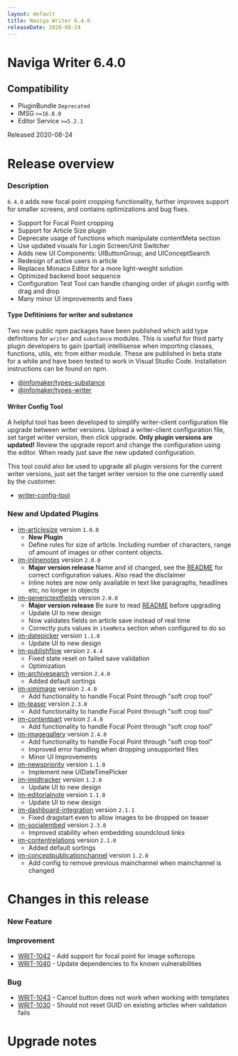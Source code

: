 ```yaml
---
layout: default
title: Naviga Writer 6.4.0
releaseDate: 2020-08-24
---
```

<div class="jumbotron">
    <h1>Naviga Writer 6.4.0</h1>    
    <h2>Compatibility</h2>
    <ul>
        <li>PluginBundle <code>Deprecated</code></li>
        <li>IMSG <code>>=16.8.0</code></li>
        <li>Editor Service <code>>=5.2.1</code></li>
    </ul>
</div>

Released 2020-08-24


# Release overview 

### Description

`6.4.0` adds new focal point cropping functionality, further improves support for smaller screens, and contains optimizations and bug fixes.

* Support for Focal Point cropping
* Support for Article Size plugin
* Deprecate usage of functions which manipulate contentMeta section
* Use updated visuals for Login Screen/Unit Switcher
* Adds new UI Components: UIButtonGroup, and UIConceptSearch
* Redesign of active users in article
* Replaces Monaco Editor for a more light-weight solution
* Optimized backend boot sequence
* Configuration Test Tool can handle changing order of plugin config with drag and drop
* Many minor UI improvements and fixes

#### Type Defitinions for writer and substance

Two new public npm packages have been published which add type definitions for `writer` and `substance` modules. This is useful for third party plugin
developers to gain (partial) intellisense when importing classes, functions, utils, etc from either module. These are published in beta state for a while
and have been tested to work in Visual Studio Code. Installation instructions can be found on npm.

- [@infomaker/types-substance](https://www.npmjs.com/package/@infomaker/types-substance)
- [@infomaker/types-writer](https://www.npmjs.com/package/@infomaker/types-writer)

#### Writer Config Tool

A helpful tool has been developed to simplify writer-client configuration file upgrade between writer versions. Upload a writer-client configuration file,
set target writer version, then click upgrade. **Only plugin versions are updated!** Review the upgrade report and change the configuration using the
editor. When ready just save the new updated configuration. 

This tool could also be used to upgrade all plugin versions for the current writer versions, just set the target writer version to the one currently 
used by the customer.

- [writer-config-tool](http://writer-config-tool.s3-website-eu-west-1.amazonaws.com/)

### New and Updated Plugins

* [im-articlesize](https://plugins.writer.infomaker.io/v1/infomaker/im-articlesize/1.0.0/README.html) version `1.0.0`
    * **New Plugin**
    * Define rules for size of article. Including number of characters, range of amount of images or other content objects.
* [im-inlinenotes](https://plugins.writer.infomaker.io/v1/infomaker/im-inlinenotes/2.0.0/README.html) version `2.0.0`
    * **Major version release** Name and id changed, see the [README](https://plugins.writer.infomaker.io/v1/infomaker/im-inlinenotes/2.0.0/README.html) for correct configuration values. Also read the disclaimer
    * Inline notes are now only available in text like paragraphs, headlines etc, no longer in objects
* [im-generictextfields](https://plugins.writer.infomaker.io/v1/infomaker/im-generictextfields/2.0.0/README.html) version `2.0.0`
    * **Major version release** Be sure to read [README](https://plugins.writer.infomaker.io/v1/infomaker/im-generictextfields/2.0.0/README.html) before upgrading
    * Update UI to new design
    * Now validates fields on article save instead of real time
    * Correctly puts values in `itemMeta` section when configured to do so
* [im-datepicker](https://plugins.writer.infomaker.io/v1/infomaker/im-datepicker/1.1.0/README.html) version `1.1.0`
    * Update UI to new design
* [im-publishflow](https://plugins.writer.infomaker.io/v1/infomaker/im-publishflow/2.4.4/README.html) version `2.4.4`
     * Fixed state reset on failed save validation
     * Optimization
* [im-archivesearch](https://plugins.writer.infomaker.io/v1/infomaker/im-archivesearch/2.4.0/README.html) version `2.4.0`
    * Added default sortings
* [im-ximimage](https://plugins.writer.infomaker.io/v1/infomaker/im-ximimage/2.4.0/README.html) version `2.4.0`
    * Add functionality to handle Focal Point through "soft crop tool"
* [im-teaser](https://plugins.writer.infomaker.io/v1/infomaker/im-teaser/latest/2.3.0.html) version `2.3.0`
    * Add functionality to handle Focal Point through "soft crop tool"
* [im-contentpart](https://plugins.writer.infomaker.io/v1/infomaker/im-contentpart/2.4.0/README.html) version `2.4.0`
    * Add functionality to handle Focal Point through "soft crop tool"
* [im-imagegallery](https://plugins.writer.infomaker.io/v1/infomaker/im-imagegallery/2.4.0/README.html) version `2.4.0`
    * Add functionality to handle Focal Point through "soft crop tool"
    * Improved error handling when dropping unsupported files
    * Minor UI Improvements
* [im-newspriority](https://plugins.writer.infomaker.io/v1/infomaker/im-newspriority/1.1.0/README.html) version `1.1.0`
    * Implement new UIDateTimePicker
* [im-imidtracker](https://plugins.writer.infomaker.io/v1/infomaker/im-imidtracker/1.2.0/README.html) version `1.2.0`
    * Update UI to new design
* [im-editorialnote](https://plugins.writer.infomaker.io/v1/infomaker/im-editorialnote/1.1.0/README.html) version `1.1.0`
    * Update UI to new design
* [im-dashboard-integration](https://plugins.writer.infomaker.io/v1/infomaker/im-dashboard-integration/2.1.1/README.html) version `2.1.1`
    * Fixed dragstart even to allow images to be dropped on teaser
* [im-socialembed](https://plugins.writer.infomaker.io/v1/infomaker/im-socialembed/2.3.0/README.html) version `2.3.0`
    * Improved stability when embedding soundcloud links
* [im-contentrelations](https://plugins.writer.infomaker.io/v1/infomaker/im-contentrelations/2.1.0/README.html) version `2.1.0`
    * Added default sortings
* [im-conceptpublicationchannel](https://plugins.writer.infomaker.io/v1/infomaker/im-conceptpublicationchannel/1.2.0/README.html) version `1.2.0`
    * Add config to remove previous mainchannel when mainchannel is changed

  

# Changes in this release  


### New Feature 



### Improvement 
 
 * [WRIT-1042](https://jira.infomaker.se/browse/WRIT-1042) - Add support for focal point for image softcrops  
 * [WRIT-1040](https://jira.infomaker.se/browse/WRIT-1040) - Update dependencies to fix known vulnerabilities 


### Bug 
 
 * [WRIT-1043](https://jira.infomaker.se/browse/WRIT-1043) - Cancel button does not work when working with templates   
 * [WRIT-1030](https://jira.infomaker.se/browse/WRIT-1030) - Should not reset GUID on existing articles when validation fails 




# Upgrade notes  
                 

